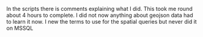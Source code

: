 In the scripts there is comments explaining what I did.
This took me round about 4 hours to complete.
I did not now anything about geojson data had to learn it now.
I new the terms to use for the spatial queries but never did it on MSSQL

 
